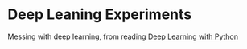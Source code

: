 # Deep Leaning Experiments

Messing with deep learning, from reading [Deep Learning with Python](https://github.com/fchollet/deep-learning-with-python-notebooks)
